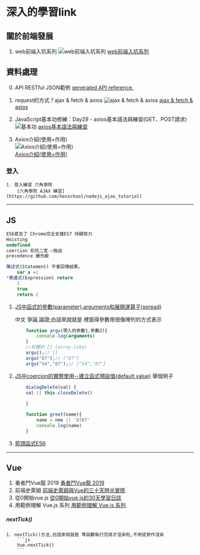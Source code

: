 # 深入的學習link
<style>
html {
    overflow: -moz-hidden-unscrollable;
    height: 100%;
}

body::-webkit-scrollbar {
    display: none;
}

body {
    -ms-overflow-style: none;
    height: 100%;
	width: calc(100vw + 18px);
	overflow: auto;
}
</style>
 ## 關於前端發展
1. web前端入坑系列
    ![web前端入坑系列](https://i.imgur.com/lwKwPXJ.png)
    [web前端入坑系列](https://codertw.com/%E7%A8%8B%E5%BC%8F%E8%AA%9E%E8%A8%80/36936/)

 ## 資料處理
0. API RESTful JSON範例
    [generated API reference.](https://course-ec-api.hexschool.io/document?javascript#frontend-login)

1. request的方式？ajax & fetch & axios
    ![ajax & fetch & axios](https://i.imgur.com/47fsWV8.png)
    [ajax & fetch & axios](https://ithelp.ithome.com.tw/articles/10244631)
    
2. JavaScript基本功修練：Day29 - axios基本語法與練習(GET、POST請求)
    ![基本功](https://i.imgur.com/w1INAgp.png)
    [axios基本語法與練習](https://ithelp.ithome.com.tw/articles/10253259)

3. Axios介紹(使用+作用)<br>
    ![Axios介紹(使用+作用)](https://i.imgur.com/LrF5Lrd.png)<br>
    [Axios介紹(使用+作用)](https://www.cnblogs.com/yuanjili666/articles/11299759.html)

  ### 登入
    1. 登入練習 六角學院
        [六角學院 AJAX 練習](https://github.com/hexschool/nodejs_ajax_tutorial)

---

 ## JS
```js
ES6普及了 Chrome完全支援ES7 持續努力
Hoisting
undefined
coercion 扣兒二宣->強迫
precedence 優先級

陳述式(Statement) 不會回傳結果。 
    var a =1
*表達式(Expression) return
    1
    true
    return 2
```
1. 
    [JS中函式的參數(parameter),arguments和展開運算子(spread)](https://pjchender.blogspot.com/2016/04/javascriptparameterargumentsspread.html)

    中文 爭論,論證;白話來說就是 裡面得參數用很像陣列的方式表示
    ```js
        function argu(帶入的參數1,參數2){
            console.log(arguments)
        }
        //斜體的 [] (array-like)
        argu();// []
        argu("87");// ["87"]
        argu("54","87");// ["54","87"]

    ```
2. 
    [JS中coercion的實際使用--建立函式預設值(default value)](https://pjchender.blogspot.com/2016/01/javascriptcoercion-default-value.html)
    舉個例子
    ```js
        dialogDelete(val) {
        val || this.closeDelete()
        
        }

        function greet(name){
            name = nme || '8787'
            console.log(name)
        }

    ```
3. 
    [箭頭函式ES6](https://developer.mozilla.org/zh-TW/docs/Web/JavaScript/Reference/Functions/Arrow_functions)


---

 ## Vue
1. 勇者鬥Vue龍 2019
[勇者鬥Vue龍 2019](https://ithelp.ithome.com.tw/users/20107789/ironman/1710) 
2. 前端史萊姆
[前端史萊姆與Vue的三十天時光冒險](https://ithelp.ithome.com.tw/users/20120426/ironman/2505)
3. 從0開始vue.js
[從0開始vue.js的30天學習日誌](https://ithelp.ithome.com.tw/users/20108224/ironman/1796)
4. 用範例理解 Vue.js 系列
[用範例理解 Vue.js 系列](https://ithelp.ithome.com.tw/users/20107107/ironman/1243)

 #####  nextTick()
    1. nextTick()方法,白話來說就是 等函數執行完成才渲染啦,不用徒勞作渲染
        ```js
        Vue.nextTick()
        ```
